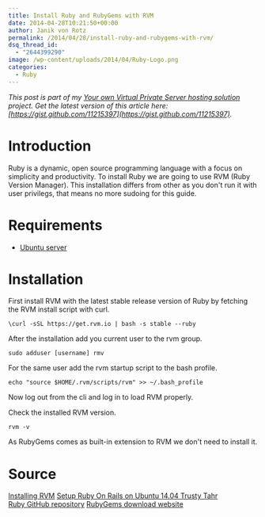 ```yaml
---
title: Install Ruby and RubyGems with RVM
date: 2014-04-28T10:21:50+00:00
author: Janik von Rotz
permalink: /2014/04/28/install-ruby-and-rubygems-with-rvm/
dsq_thread_id:
  - "2644399290"
image: /wp-content/uploads/2014/04/Ruby-Logo.png
categories:
  - Ruby
---
```

*This post is part of my [Your own Virtual Private Server hosting solution](https://janikvonrotz.ch/your-own-virtual-private-server-hosting-solution/) project.*
*Get the latest version of this article here: [https://gist.github.com/11215397](https://gist.github.com/11215397).*

# Introduction

Ruby is a dynamic, open source programming language with a focus on simplicity and productivity.
To install Ruby we are going to use RVM (Ruby Version Manager).
This installation differs from other as you don't run it with user privilegs, that means no more sudoing for this guide.
<!--more-->
# Requirements

* [Ubuntu server](https://janikvonrotz.ch/2014/03/13/deploy-ubuntu-server/)

# Installation

First install RVM with the latest stable release version of Ruby by fetching the RVM install script with curl.

    \curl -sSL https://get.rvm.io | bash -s stable --ruby

After the installation add you current user to the rvm group.

    sudo adduser [username] rmv
    
For the same user add the rvm startup script to the bash profile.

    echo "source $HOME/.rvm/scripts/rvm" >> ~/.bash_profile
    
Now log out from the cli and log in to load RVM properly.

Check the installed RVM version.

    rvm -v

As RubyGems comes as built-in extension to RVM we don't need to install it.

# Source

[Installing RVM](http://rvm.io/rvm/install)
[Setup Ruby On Rails on Ubuntu 14.04 Trusty Tahr](https://gorails.com/setup/ubuntu/14.04)  
[Ruby GitHub repository](https://github.com/ruby/ruby)
[RubyGems download website](https://rubygems.org/pages/download)